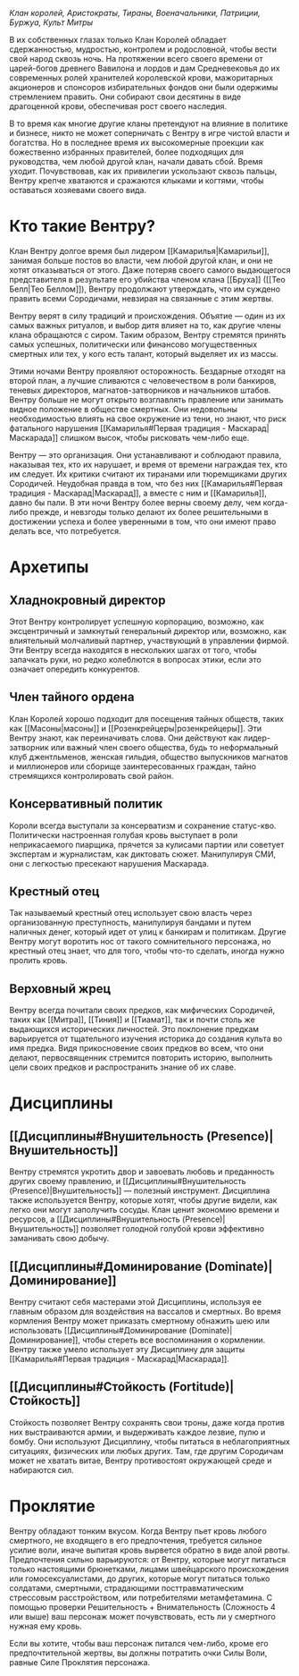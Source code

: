 *Клан королей, Аристократы, Тираны, Военачальники, Патриции, Буржуа, Культ Митры*

В их собственных глазах только Клан Королей обладает сдержанностью, мудростью, контролем и родословной, чтобы вести свой народ сквозь ночь. На протяжении всего своего времени от царей-богов древнего Вавилона и лордов и дам Средневековья до их современных ролей хранителей королевской крови, мажоритарных акционеров и спонсоров избирательных фондов они были одержимы стремлением править. Они собирают свои десятины в виде драгоценной крови, обеспечивая рост своего наследия.

В то время как многие другие кланы претендуют на влияние в политике и бизнесе, никто не может соперничать с Вентру в игре чистой власти и богатства. Но в последнее время их высокомерные проекции как божественно избранных правителей, более подходящих для руководства, чем любой другой клан, начали давать сбой. Время уходит. Почувствовав, как их привилегии ускользают сквозь пальцы, Вентру крепче хватаются и сражаются клыками и когтями, чтобы оставаться хозяевами своего вида.

# Кто такие Вентру?

Клан Вентру долгое время был лидером [[Камарилья|Камарильи]], занимая больше постов во власти, чем любой другой клан, и они не хотят отказываться от этого. Даже потеряв своего самого выдающегося представителя в результате его убийства членом клана [[Бруха]] ([[Тео Белл|Тео Беллом]]), Вентру продолжают утверждать, что им суждено править всеми Сородичами, невзирая на связанные с этим жертвы.

Вентру верят в силу традиций и происхождения. Объятие — один из их самых важных ритуалов, и выбор дитя влияет на то, как другие члены клана обращаются с сиром. Таким образом, Вентру стремятся принять самых успешных, политически или финансово могущественных смертных или тех, у кого есть талант, который выделяет их из массы.

Этими ночами Вентру проявляют осторожность. Бездарные отходят на второй план, а лучшие сливаются с человечеством в роли банкиров, теневых директоров, магнатов-затворников и начальников штабов. Вентру больше не могут открыто возглавлять правление или занимать видное положение в обществе смертных. Они недовольны необходимостью влиять на свое окружение из тени, но знают, что риск фатального нарушения [[Камарилья#Первая традиция - Маскарад|Маскарада]] слишком высок, чтобы рисковать чем-либо еще.

Вентру — это организация. Они устанавливают и соблюдают правила, наказывая тех, кто их нарушает, и время от времени награждая тех, кто им следует. Их критики считают их тиранами или тюремщиками других Сородичей. Неудобная правда в том, что без них [[Камарилья#Первая традиция - Маскарад|Маскарад]], а вместе с ним и [[Камарилья]], давно бы пали. В эти ночи Вентру более верны своему делу, чем когда-либо прежде, и невзгоды только делают их более решительными в достижении успеха и более уверенными в том, что они имеют право делать все, что потребуется.

# Архетипы

## Хладнокровный директор 

Этот Вентру контролирует успешную корпорацию, возможно, как эксцентричный и замкнутый генеральный директор или, возможно, как влиятельный молчаливый партнер, участвующий в управлении фирмой. Эти Вентру всегда находятся в нескольких шагах от того, чтобы запачкать руки, но редко колеблются в вопросах этики, если это означает опередить конкурентов.

## Член тайного ордена

Клан Королей хорошо подходит для посещения тайных обществ, таких как [[Масоны|масоны]] и [[Розенкрейцеры|розенкрейцеры]]. Эти Вентру знают, как переиначивать слова. Они действуют как лидер-затворник или важный член своего общества, будь то неформальный клуб джентльменов, женская гильдия, общество выпускников магнатов и миллионеров или сборище заинтересованных граждан, тайно стремящихся контролировать свой район.

## Консервативный политик

Короли всегда выступали за консерватизм и сохранение статус-кво. Политически настроенная голубая кровь выступает в роли неприкасаемого пиарщика, прячется за кулисами партии или советует экспертам и журналистам, как диктовать сюжет. Манипулируя СМИ, они с легкостью пресекают нарушения Маскарада.

## Крестный отец

Так называемый крестный отец использует свою власть через организованную преступность, манипулируя бандами и путем наличных денег, который идет от улиц к банкирам и политикам. Другие Вентру могут воротить нос от такого сомнительного персонажа, но крестный отец знает, что для того, чтобы что-то сделать, иногда нужно пролить кровь.

## Верховный жрец

Вентру всегда почитали своих предков, как мифических Сородичей, таких как [[Митра]], [[Тиния]] и [[Тиамат]], так и почти столь же выдающихся исторических личностей. Это поклонение предкам варьируется от тщательного изучения историка до создания культа во имя предка. Видя прикосновение своих предков во всем, что они делают, первосвященник стремится повторить историю, выполнить цели своих предков и распространить знание об их славе.

# Дисциплины

## [[Дисциплины#Внушительность (Presence)|Внушительность]]

Вентру стремятся укротить двор и завоевать любовь и преданность других своему правлению, и [[Дисциплины#Внушительность (Presence)|Внушительность]] — полезный инструмент. Дисциплина также используется Вентру, которые хотят, чтобы другие видели, как легко они могут заполучить сосуды. Клан ценит экономию времени и ресурсов, а [[Дисциплины#Внушительность (Presence)|Внушительность]] позволяет голодной голубой крови эффективно заманивать свою добычу.

## [[Дисциплины#Доминирование (Dominate)|Доминирование]]

Вентру считают себя мастерами этой Дисциплины, используя ее главным образом для воздействия на вассалов и смертных. Во время кормления Вентру может приказать смертному обнажить шею или использовать [[Дисциплины#Доминирование (Dominate)|Доминирование]], чтобы стереть все воспоминания о кормлении. Вентру также умело использует эту Дисциплину для защиты [[Камарилья#Первая традиция - Маскарад|Маскарада]].

## [[Дисциплины#Стойкость (Fortitude)|Стойкость]]

Стойкость позволяет Вентру сохранять свои троны, даже когда против них выстраиваются армии, и выдерживать каждое лезвие, пулю и бомбу. Они используют Дисциплину, чтобы питаться в неблагоприятных ситуациях, физических или любых других. Там, где другим Сородичам может не хватать витае, Вентру противостоят окружающей среде и набираются сил.

# Проклятие

Вентру обладают тонким вкусом. Когда Вентру пьет кровь любого смертного, не входящего в его предпочтения, требуется сильное усилие воли, иначе выпитая кровь вырвется обратно в виде алой рвоты. Предпочтения сильно варьируются: от Вентру, которые могут питаться только настоящими брюнетками, лицами швейцарского происхождения или гомосексуалистами, до других, которые могут питаться только солдатами, смертными, страдающими посттравматическим стрессовым расстройством, или потребителями метамфетамина. С помощью проверки Решительность + Внимательность (Сложность 4 или выше) ваш персонаж может почувствовать, есть ли у смертного нужная ему кровь.

Если вы хотите, чтобы ваш персонаж питался чем-либо, кроме его предпочтительной жертвы, вы должны потратить очки Силы Воли, равные Силе Проклятия персонажа.
